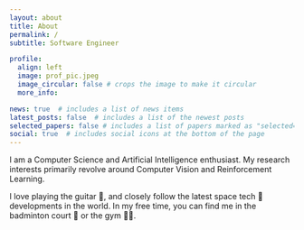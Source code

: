 ```yaml
---
layout: about
title: About
permalink: /
subtitle: Software Engineer

profile:
  align: left
  image: prof_pic.jpeg
  image_circular: false # crops the image to make it circular
  more_info: 

news: true  # includes a list of news items
latest_posts: false  # includes a list of the newest posts
selected_papers: false # includes a list of papers marked as "selected={true}"
social: true  # includes social icons at the bottom of the page
---
```


I am a Computer Science and Artificial Intelligence enthusiast. My research interests primarily revolve around Computer Vision and Reinforcement Learning. 

I love playing the guitar 🎸, and closely follow the latest space tech 🚀 developments in the world. In my free time, you can find me in the badminton court 🏸 or the gym 💪🏼.